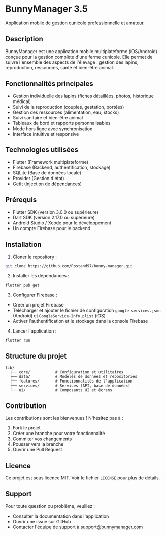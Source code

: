 # BunnyManager 3.5

Application mobile de gestion cunicole professionnelle et amateur.

## Description

BunnyManager est une application mobile multiplateforme (iOS/Android) conçue pour la gestion complète d'une ferme cunicole. Elle permet de suivre l'ensemble des aspects de l'élevage : gestion des lapins, reproduction, ressources, santé et bien-être animal.

## Fonctionnalités principales

- Gestion individuelle des lapins (fiches détaillées, photos, historique médical)
- Suivi de la reproduction (couples, gestation, portées)
- Gestion des ressources (alimentation, eau, stocks)
- Suivi sanitaire et bien-être animal
- Tableaux de bord et rapports personnalisables
- Mode hors ligne avec synchronisation
- Interface intuitive et responsive

## Technologies utilisées

- Flutter (Framework multiplateforme)
- Firebase (Backend, authentification, stockage)
- SQLite (Base de données locale)
- Provider (Gestion d'état)
- GetIt (Injection de dépendances)

## Prérequis

- Flutter SDK (version 3.0.0 ou supérieure)
- Dart SDK (version 2.17.0 ou supérieure)
- Android Studio / Xcode pour le développement
- Un compte Firebase pour le backend

## Installation

1. Cloner le repository :
```bash
git clone https://github.com/Rostand97/bunny-manager.git
```

2. Installer les dépendances :
```bash
flutter pub get
```

3. Configurer Firebase :
- Créer un projet Firebase
- Télécharger et ajouter le fichier de configuration `google-services.json` (Android) et `GoogleService-Info.plist` (iOS)
- Activer l'authentification et le stockage dans la console Firebase

4. Lancer l'application :
```bash
flutter run
```

## Structure du projet

```
lib/
  ├── core/           # Configuration et utilitaires
  ├── data/           # Modèles de données et repositories
  ├── features/       # Fonctionnalités de l'application
  ├── services/       # Services (API, base de données)
  └── ui/             # Composants UI et écrans
```

## Contribution

Les contributions sont les bienvenues ! N'hésitez pas à :
1. Fork le projet
2. Créer une branche pour votre fonctionnalité
3. Commiter vos changements
4. Pousser vers la branche
5. Ouvrir une Pull Request

## Licence

Ce projet est sous licence MIT. Voir le fichier `LICENSE` pour plus de détails.

## Support

Pour toute question ou problème, veuillez :
- Consulter la documentation dans l'application
- Ouvrir une issue sur GitHub
- Contacter l'équipe de support à support@bunnymanager.com 
